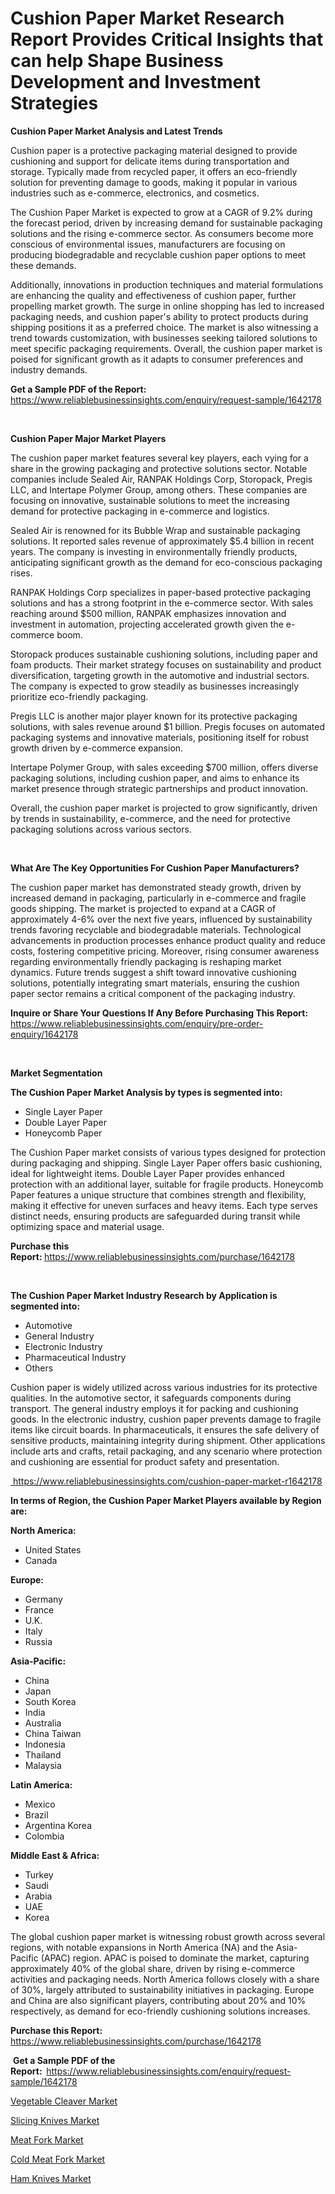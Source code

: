 <p><h1>Cushion Paper Market Research Report Provides Critical Insights that can help Shape Business Development and Investment Strategies</h1></p><p><strong>Cushion Paper Market Analysis and Latest Trends</strong></p>
<p><p>Cushion paper is a protective packaging material designed to provide cushioning and support for delicate items during transportation and storage. Typically made from recycled paper, it offers an eco-friendly solution for preventing damage to goods, making it popular in various industries such as e-commerce, electronics, and cosmetics. </p><p>The Cushion Paper Market is expected to grow at a CAGR of 9.2% during the forecast period, driven by increasing demand for sustainable packaging solutions and the rising e-commerce sector. As consumers become more conscious of environmental issues, manufacturers are focusing on producing biodegradable and recyclable cushion paper options to meet these demands. </p><p>Additionally, innovations in production techniques and material formulations are enhancing the quality and effectiveness of cushion paper, further propelling market growth. The surge in online shopping has led to increased packaging needs, and cushion paper's ability to protect products during shipping positions it as a preferred choice. The market is also witnessing a trend towards customization, with businesses seeking tailored solutions to meet specific packaging requirements. Overall, the cushion paper market is poised for significant growth as it adapts to consumer preferences and industry demands.</p></p>
<p><strong>Get a Sample PDF of the Report:&nbsp;</strong> <a href="https://www.reliablebusinessinsights.com/enquiry/request-sample/1642178?utm_campaign=100&utm_medium=2&utm_source=Github&utm_content=ia&utm_term=09022025&utm_id=cushion-paper">https://www.reliablebusinessinsights.com/enquiry/request-sample/1642178</a></p>
<p>&nbsp;</p>
<p><strong>Cushion Paper Major Market Players</strong></p>
<p><p>The cushion paper market features several key players, each vying for a share in the growing packaging and protective solutions sector. Notable companies include Sealed Air, RANPAK Holdings Corp, Storopack, Pregis LLC, and Intertape Polymer Group, among others. These companies are focusing on innovative, sustainable solutions to meet the increasing demand for protective packaging in e-commerce and logistics.</p><p>Sealed Air is renowned for its Bubble Wrap and sustainable packaging solutions. It reported sales revenue of approximately $5.4 billion in recent years. The company is investing in environmentally friendly products, anticipating significant growth as the demand for eco-conscious packaging rises.</p><p>RANPAK Holdings Corp specializes in paper-based protective packaging solutions and has a strong footprint in the e-commerce sector. With sales reaching around $500 million, RANPAK emphasizes innovation and investment in automation, projecting accelerated growth given the e-commerce boom.</p><p>Storopack produces sustainable cushioning solutions, including paper and foam products. Their market strategy focuses on sustainability and product diversification, targeting growth in the automotive and industrial sectors. The company is expected to grow steadily as businesses increasingly prioritize eco-friendly packaging.</p><p>Pregis LLC is another major player known for its protective packaging solutions, with sales revenue around $1 billion. Pregis focuses on automated packaging systems and innovative materials, positioning itself for robust growth driven by e-commerce expansion.</p><p>Intertape Polymer Group, with sales exceeding $700 million, offers diverse packaging solutions, including cushion paper, and aims to enhance its market presence through strategic partnerships and product innovation.</p><p>Overall, the cushion paper market is projected to grow significantly, driven by trends in sustainability, e-commerce, and the need for protective packaging solutions across various sectors.</p></p>
<p>&nbsp;</p>
<p><strong>What Are The Key Opportunities For Cushion Paper Manufacturers?</strong></p>
<p><p>The cushion paper market has demonstrated steady growth, driven by increased demand in packaging, particularly in e-commerce and fragile goods shipping. The market is projected to expand at a CAGR of approximately 4-6% over the next five years, influenced by sustainability trends favoring recyclable and biodegradable materials. Technological advancements in production processes enhance product quality and reduce costs, fostering competitive pricing. Moreover, rising consumer awareness regarding environmentally friendly packaging is reshaping market dynamics. Future trends suggest a shift toward innovative cushioning solutions, potentially integrating smart materials, ensuring the cushion paper sector remains a critical component of the packaging industry.</p></p>
<p><strong>Inquire or Share Your Questions If Any Before Purchasing This Report:</strong> <a href="https://www.reliablebusinessinsights.com/enquiry/pre-order-enquiry/1642178?utm_campaign=100&utm_medium=2&utm_source=Github&utm_content=ia&utm_term=09022025&utm_id=cushion-paper">https://www.reliablebusinessinsights.com/enquiry/pre-order-enquiry/1642178</a></p>
<p>&nbsp;</p>
<p><strong>Market Segmentation</strong></p>
<p><strong>The Cushion Paper Market Analysis by types is segmented into:</strong></p>
<p><ul><li>Single Layer Paper</li><li>Double Layer Paper</li><li>Honeycomb Paper</li></ul></p>
<p><p>The Cushion Paper market consists of various types designed for protection during packaging and shipping. Single Layer Paper offers basic cushioning, ideal for lightweight items. Double Layer Paper provides enhanced protection with an additional layer, suitable for fragile products. Honeycomb Paper features a unique structure that combines strength and flexibility, making it effective for uneven surfaces and heavy items. Each type serves distinct needs, ensuring products are safeguarded during transit while optimizing space and material usage.</p></p>
<p><strong>Purchase this Report:&nbsp;</strong><a href="https://www.reliablebusinessinsights.com/purchase/1642178?utm_campaign=100&utm_medium=2&utm_source=Github&utm_content=ia&utm_term=09022025&utm_id=cushion-paper">https://www.reliablebusinessinsights.com/purchase/1642178</a></p>
<p>&nbsp;</p>
<p><strong>The Cushion Paper Market Industry Research by Application is segmented into:</strong></p>
<p><ul><li>Automotive</li><li>General Industry</li><li>Electronic Industry</li><li>Pharmaceutical Industry</li><li>Others</li></ul></p>
<p><p>Cushion paper is widely utilized across various industries for its protective qualities. In the automotive sector, it safeguards components during transport. The general industry employs it for packing and cushioning goods. In the electronic industry, cushion paper prevents damage to fragile items like circuit boards. In pharmaceuticals, it ensures the safe delivery of sensitive products, maintaining integrity during shipment. Other applications include arts and crafts, retail packaging, and any scenario where protection and cushioning are essential for product safety and presentation.</p></p>
<p><a href="https://www.reliablebusinessinsights.com/cushion-paper-market-r1642178?utm_campaign=100&utm_medium=2&utm_source=Github&utm_content=ia&utm_term=09022025&utm_id=cushion-paper">&nbsp;https://www.reliablebusinessinsights.com/cushion-paper-market-r1642178</a></p>
<p><strong>In terms of Region, the Cushion Paper Market Players available by Region are:</strong></p>
<p>
    <p> <strong> North America: </strong>
        <ul>
            <li>United States</li>
            <li>Canada</li>
        </ul>
        </p> 
    <p> <strong> Europe: </strong>
        <ul>
            <li>Germany</li>
            <li>France</li>
            <li>U.K.</li>
            <li>Italy</li>
            <li>Russia</li>
        </ul>
        </p> 
    <p> <strong> Asia-Pacific: </strong>
        <ul>
            <li>China</li>
            <li>Japan</li>
            <li>South Korea</li>
            <li>India</li>
            <li>Australia</li>
            <li>China Taiwan</li>
            <li>Indonesia</li>
            <li>Thailand</li>
            <li>Malaysia</li>
        </ul>
        </p> 
    <p> <strong> Latin America: </strong>
        <ul>
            <li>Mexico</li>
            <li>Brazil</li>
            <li>Argentina Korea</li>
            <li>Colombia</li>
        </ul>
        </p> 
    <p> <strong> Middle East & Africa: </strong>
        <ul>
            <li>Turkey</li>
            <li>Saudi</li>
            <li>Arabia</li>
            <li>UAE</li>
            <li>Korea</li>
        </ul>
    </p>
    </p>
<p><p>The global cushion paper market is witnessing robust growth across several regions, with notable expansions in North America (NA) and the Asia-Pacific (APAC) region. APAC is poised to dominate the market, capturing approximately 40% of the global share, driven by rising e-commerce activities and packaging needs. North America follows closely with a share of 30%, largely attributed to sustainability initiatives in packaging. Europe and China are also significant players, contributing about 20% and 10% respectively, as demand for eco-friendly cushioning solutions increases.</p></p>
<p><strong>Purchase this Report: </strong><a href="https://www.reliablebusinessinsights.com/purchase/1642178?utm_campaign=100&utm_medium=2&utm_source=Github&utm_content=ia&utm_term=09022025&utm_id=cushion-paper">https://www.reliablebusinessinsights.com/purchase/1642178</a></p>
<p>&nbsp;<strong>Get a Sample PDF of the Report:&nbsp;&nbsp;</strong><a href="https://www.reliablebusinessinsights.com/enquiry/request-sample/1642178?utm_campaign=100&utm_medium=2&utm_source=Github&utm_content=ia&utm_term=09022025&utm_id=cushion-paper">https://www.reliablebusinessinsights.com/enquiry/request-sample/1642178</a></p>
<p><strong></strong></p>
<p><p><a href="https://github.com/xtysizov/Market-Research-Report-List-1/blob/main/vegetable-cleaver-market.md?utm_campaign=100&utm_medium=2&utm_source=Github&utm_content=ia&utm_term=09022025&utm_id=cushion-paper">Vegetable Cleaver Market</a></p><p><a href="https://github.com/xalatieusope/Market-Research-Report-List-1/blob/main/slicing-knives-market.md?utm_campaign=100&utm_medium=2&utm_source=Github&utm_content=ia&utm_term=09022025&utm_id=cushion-paper">Slicing Knives Market</a></p><p><a href="https://github.com/lefiobakali/Market-Research-Report-List-1/blob/main/meat-fork-market.md?utm_campaign=100&utm_medium=2&utm_source=Github&utm_content=ia&utm_term=09022025&utm_id=cushion-paper">Meat Fork Market</a></p><p><a href="https://github.com/stickkinkel/Market-Research-Report-List-1/blob/main/cold-meat-fork-market.md?utm_campaign=100&utm_medium=2&utm_source=Github&utm_content=ia&utm_term=09022025&utm_id=cushion-paper">Cold Meat Fork Market</a></p><p><a href="https://github.com/kaloyhboosh/Market-Research-Report-List-1/blob/main/ham-knives-market.md?utm_campaign=100&utm_medium=2&utm_source=Github&utm_content=ia&utm_term=09022025&utm_id=cushion-paper">Ham Knives Market</a></p></p>